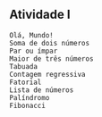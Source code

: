 ## Atividade I
    Olá, Mundo!
    Soma de dois números
    Par ou ímpar
    Maior de três números
    Tabuada
    Contagem regressiva
    Fatorial
    Lista de números
    Palíndromo
    Fibonacci
